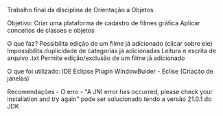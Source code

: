Trabalho final da disciplina de Orientação a Objetos

Objetivo:
  Criar uma plataforma de cadastro de filmes gráfica
  Aplicar conceitos de classes e objetos

O que faz?
  Possibilita edição de um filme já adicionado (clicar sobre ele)
  Impossibilita duplicidade de categorias já adicionadas
  Leitura e escrita de arquivo .txt
  Permite edição/exclusão de um filme já adicionado

O que foi utilizado: 
  IDE Eclipse
  Plugin WindowBuider - Eclise (Criação de janelas)

Recomendações - 
  O erro - "A JNI error has occurred, please check your installation and try again" pode ser solucionado tendo a versão 21.0.1 do JDK
